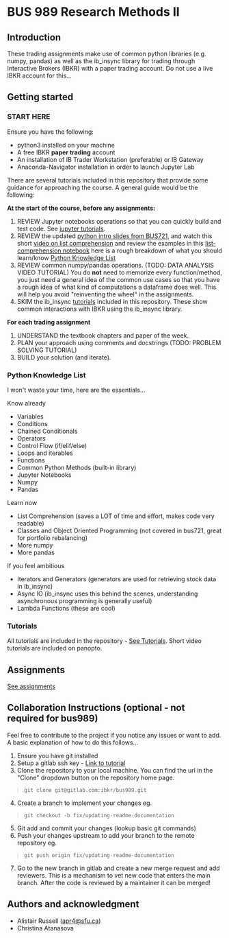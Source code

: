# BUS 989 Research Methods II

## Introduction

These trading assignments make use of common python libraries (e.g. numpy, pandas) as well as the ib_insync library for trading through Interactive Brokers (IBKR) with a paper trading account. Do not use a live IBKR account for this...

## Getting started

### START HERE

Ensure you have the following:
- python3 installed on your machine
- A free IBKR **paper trading** account
- An installation of IB Trader Workstation (preferable) or IB Gateway
- Anaconda-Navigator installation in order to launch Jupyter Lab

There are several tutorials included in this repository that provide some guidance for approaching the course. A general guide would be the following:

**At the start of the course, before any assignments:**
1. REVIEW Jupyter notebooks operations so that you can quickly build and test code. See [jupyter tutorials](./tutorials/jupyter/).
2. REVIEW the updated [python intro slides from BUS721](https://docs.google.com/presentation/d/1-TXA0DzyPfhUgX0kHbccCmKYWVDNgfLjuNQut2L_ZSQ/edit?usp=sharing), and watch this short [video on list comprehension](https://www.youtube.com/watch?v=E1ZAVEmRwyI) and review the examples in this [list-comprehension notebook](./tutorials/python/list_comprehension.ipynb) here is a rough breakdown of what you should learn/know [Python Knowledge List](#python-knowledge-list)
3. REVIEW common numpy/pandas operations. (TODO: DATA ANALYSIS VIDEO TUTORIAL) You do **not** need to memorize every function/method, you just need a general idea of the common use cases so that you have a rough idea of what kind of computations a dataframe does well. This will help you avoid "reinventing the wheel" in the assignments.
4. SKIM the ib_insync [tutorials](./tutorials/ibkr/) included in this repository. These show common interactions with IBKR using the ib_insync library.

**For each trading assignment**
1. UNDERSTAND the textbook chapters and paper of the week.
2. PLAN your approach using comments and docstrings (TODO: PROBLEM SOLVING TUTORIAL)
3. BUILD your solution (and iterate).

### Python Knowledge List
I won't waste your time, here are the essentials...
>>>
Know already
- Variables
- Conditions
- Chained Conditionals
- Operators
- Control Flow (if/elif/else)
- Loops and iterables
- Functions
- Common Python Methods (built-in library)
- Jupyter Notebooks
- Numpy
- Pandas

Learn now
- List Comprehension (saves a LOT of time and effort, makes code very readable)
- Classes and Object Oriented Programming (not covered in bus721, great for portfolio rebalancing)
- More numpy
- More pandas

If you feel ambitious
- Iterators and Generators (generators are used for retrieving stock data in ib_insync)
- Async IO (ib_insync uses this behind the scenes, understanding asynchronous programming is generally useful)
- Lambda Functions (these are cool)
>>>

### Tutorials
All tutorials are included in the repository - [See Tutorials](./tutorials/).
Short video tutorials are included on panopto.

## Assignments
[See assignments](./assignments)

## Collaboration Instructions (optional - not required for bus989)
Feel free to contribute to the project if you notice any issues or want to add. A basic explanation of how to do this follows...
1. Ensure you have git installed
2. Setup a gitlab ssh key - [Link to tutorial](https://www.tutorialspoint.com/gitlab/gitlab_ssh_key_setup.htm)
3. Clone the repository to your local machine. You can find the url in the "Clone" dropdown button on the repository home page.
> ```git clone git@gitlab.com:ibkr/bus989.git```
4. Create a branch to implement your changes eg.
> ```git checkout -b fix/updating-readme-documentation```
5. Git add and commit your changes (lookup basic git commands)
6. Push your changes upstream to add your branch to the remote repository eg. 
> ```git push origin fix/updating-readme-documentation```
7. Go to the new branch in gitlab and create a new merge request and add reviewers. This is a mechanism to vet new code that enters the main branch. After the code is reviewed by a maintainer it can be merged!

## Authors and acknowledgment
- Alistair Russell (apr4@sfu.ca)
- Christina Atanasova

